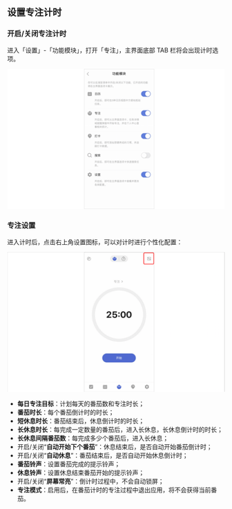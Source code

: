 ## 设置专注计时

### 开启/关闭专注计时

进入「设置」-「功能模块」，打开「专注」，主界面底部 TAB 栏将会出现计时选项。

![](../../images/ios/8.png)

### 专注设置

进入计时后，点击右上角设置图标，可以对计时进行个性化配置：

![](../../images/ios/86.png)


* **每日专注目标**：计划每天的番茄数和专注时长；
* **番茄时长**：每个番茄倒计时的时长；
* **短休息时长**：番茄结束后，休息倒计时的时长；
* **长休息时长**：每完成一定数量的番茄后，进入长休息，长休息倒计时的时长；
* **长休息间隔番茄数**：每完成多少个番茄后，进入长休息；
* 开启/关闭“**自动开始下个番茄**”：休息结束后，是否自动开始番茄倒计时；
* 开启/关闭“**自动休息**”：番茄结束后，是否自动开始休息倒计时；
* **番茄铃声**：设置番茄完成的提示铃声；
* **休息铃声**：设置休息结束番茄开始的提示铃声；
* 开启/关闭“**屏幕常亮**”：倒计时过程中，不会自动锁屏；
* **专注模式**：启用后，在番茄计时的专注过程中退出应用，将不会获得当前番茄。